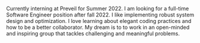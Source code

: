 Currently interning at Preveil for Summer 2022. I am looking for a full-time Software Engineer position after fall 2022. I like implementing robust system design and optimization. I love learning about elegant coding practices and how to be a better collaborator. My dream is to to work in an open-minded and inspiring group that tackles challenging and meaningful problems.

